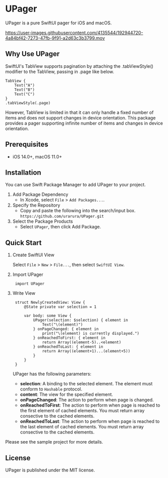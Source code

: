 # UPager

UPager is a pure SwiftUI pager for iOS and macOS.

https://user-images.githubusercontent.com/4135544/192944720-4a84bf42-7273-47fb-9f91-a2d63c3b3799.mov

## Why Use UPager

SwiftUI's TabView supports pagination by attaching the .tabViewStyle() modifier to the TabView, passing in .page like below.

    TabView {
        Text("A")
        Text("B")
        Text("C")
    }
    .tabViewStyle(.page)

However, TabView is limited in that it can only handle a fixed number of items and does not support changes in device orientation.
This package provides a pager supporting infinite number of items and changes in device orientation.

## Prerequisites

* iOS 14.0+, macOS 11.0+

## Installation

You can use Swift Package Manager to add UPager to your project.

1. Add Package Dependency
   * In Xcode, select ``File`` > ``Add Packages...``.
2. Specify the Repository
   * Copy and paste the following into the search/input box.
     ``https://github.com/urarura/UPager.git``
3. Select the Package Products
   * Select ``UPager``, then click Add Package.

## Quick Start

1. Create SwiftUI View

   Select ``File`` > ``New`` > ``File...``, then select ``SwiftUI View``.

2. Import UPager

        import UPager

3. Write View

        struct NewlyCreatedView: View {
            @State private var selection = 1
        
            var body: some View {
                UPager(selection: $selection) { element in
                    Text("\(element)")
                } onPageChanged: { element in
                    print("\(element) is currently displayed.")
                } onReachedToFirst: { element in
                    return Array((element-5)..<element)
                } onReachedToLast: { element in
                    return Array((element+1)...(element+5))
                }
            }
        }

   UPager has the following parameters:
   * **selection**: A binding to the selected element.
   The element must conform to ``Hashable`` protocol.
   * **content**: The view for the specified element.
   * **onPageChanged**: The action to perform when page is changed.
   * **onReachedToFirst**: The action to perform when page is
   reached to the first element of cached elements. You must return array
   consective to the cached elements.
   * **onReachedToLast**: The action to perform when page is
   reached to the last element of cached elements. You must return array
   consective to the cached elements.

Please see the sample project for more details.

## License

UPager is published under the MIT license.
